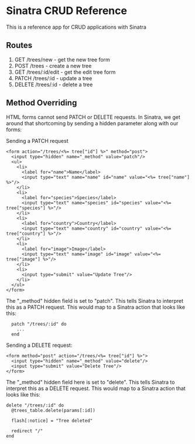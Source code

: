# Sinatra CRUD Reference

This is a reference app for CRUD applications with Sinatra

## Routes

1. GET /trees/new - get the new tree form
1. POST /trees - create a new tree
1. GET /trees/:id/edit - get the edit tree form
1. PATCH /trees/:id - update a tree
1. DELETE /trees/:id - delete a tree

## Method Overriding

HTML forms cannot send PATCH or DELETE requests. In Sinatra, we get around
that shortcoming by sending a hidden parameter along with our forms:

Sending a PATCH request

    <form action="/trees/<%= tree["id"] %>" method="post">
      <input type="hidden" name="_method" value="patch"/>
      <ul>
        <li>
          <label for="name">Name</label>
          <input type="text" name="name" id="name" value="<%= tree["name"] %>"/>
        </li>
        <li>
          <label for="species">Species</label>
          <input type="text" name="species" id="species" value="<%= tree["species"] %>"/>
        </li>
        <li>
          <label for="country">Country</label>
          <input type="text" name="country" id="country" value="<%= tree["country"] %>"/>
        </li>
        <li>
          <label for="image">Image</label>
          <input type="text" name="image" id="image" value="<%= tree["image"] %>"/>
        </li>
        <li>
          <input type="submit" value="Update Tree"/>
        </li>
      </ul>
    </form>

The "_method" hidden field is set to "patch". This tells Sinatra to interpret
this as a PATCH request. This would map to a Sinatra action that looks like this:

      patch "/trees/:id" do
        ...
      end

Sending a DELETE request:

    <form method="post" action="/trees/<%= tree["id"] %>">
      <input type="hidden" name="_method" value="delete"/>
      <input type="submit" value="Delete Tree"/>
    </form>

The "_method" hidden field here is set to "delete". This tells Sinatra to interpret
this as a DELETE request. This would map to a Sinatra action that looks like this:

    delete "/trees/:id" do
      @trees_table.delete(params[:id])

      flash[:notice] = "Tree deleted"

      redirect "/"
    end
